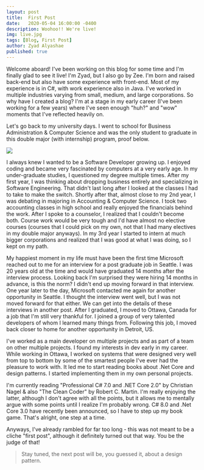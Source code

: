 ```yaml
---
layout: post
title:  First Post
date:   2020-05-04 16:00:00 -0400
description: Woohoo!! We're live!
img: live.jpg
tags: [Blog, First Post]
author: Zyad Alyashae
published: true
---
```

Welcome aboard! I've been working on this blog for some time and I'm finally glad to see it live! I'm Zyad, but I also go by Zee. I'm born and raised back-end but also have some experience with front-end. Most of my experience is in C#, with work experience also in Java.
I've worked in multiple industries varying from small, medium, and large corporations. So why have I created a blog? I'm at a stage in my early career (I've been working for a few years) where I've seen enough "huh?" and "wow" moments that I've reflected heavily on.

Let's go back to my university days. I went to school for Business Administration & Computer Science and was the only student to graduate in this double major (with internship) program, proof below.

<img style="margin-left: auto;margin-right: auto; display: block;" src="{{site.baseurl}}/assets/img/itinerary.JPG">

I always knew I wanted to be a Software Developer growing up. I enjoyed coding and became very fascinated by computers at a very early age. In my under-graduate studies, I questioned my degree multiple times. After my first year, I was thinking about dropping business entirely and specializing in Software Engineering. That didn't last long after I looked at the classes I had to take to make the switch. Shortly after that, almost close to my 2nd year, I was debating in majoring in Accounting & Computer Science. I took two accounting classes in high school and really enjoyed the financials behind the work. After I spoke to a counselor, I realized that I couldn't become both. Course work would be very tough and I'd have almost no elective courses (courses that I could pick on my own, not that I had many electives in my double major anyways). In my 3rd year I started to intern at much bigger corporations and realized that I was good at what I was doing, so I kept on my path.

My happiest moment in my life must have been the first time Microsoft reached out to me for an interview for a post graduate job in Seattle. I was 20 years old at the time and would have graduated 14 months after the interview process. Looking back I'm surprised they were hiring 14 months in advance, is this the norm? I didn't end up moving forward in that interview. One year later to the day, Microsoft contacted me again for another opportunity in Seattle. I thought the interview went well, but I was not moved forward for that either. We can get into the details of these interviews in another post. After I graduated, I moved to Ottawa, Canada for a job that I'm still very thankful for. I joined a group of very talented developers of whom I learned many things from. Following this job, I moved back closer to home for another opportunity in Detroit, US.

I've worked as a main developer on multiple projects and as part of a team on other multiple projects. I found my interests in dev early in my career. While working in Ottawa, I worked on systems that were designed very well from top to bottom by some of the smartest people I've ever had the pleasure to work with. It led me to start reading books about .Net Core and design patterns. I started implementing them in my own personal projects.

I'm currently reading "Professional C# 7.0 and .NET Core 2.0" by Christian Nagel & also "The Clean Coder" by Robert C. Martin. I'm really enjoying the latter, although I don't agree with all the points, but it allows me to mentally argue with some points until I realize I'm probably wrong.
C# 8.0 and .Net Core 3.0 have recently been announced, so I have to step up my book game. That's alright, one step at a time.

Anyways, I've already rambled for far too long - this was not meant to be a cliche "first post", although it definitely turned out that way. You be the judge of that!

> Stay tuned, the next post will be, you guessed it, about a design pattern.
